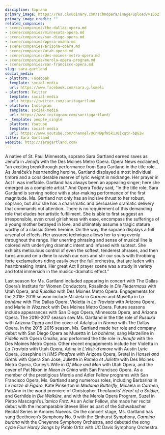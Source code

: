 ```yaml
---
discipline: Soprano
primary_image: https://res.cloudinary.com/schmopera/image/upload/v1562711149/media/2019/07/SaraGartland.jpg
primary_image_credit: ""
related_companies:
- scene/companies/the-dallas-opera.md
- scene/companies/minnesota-opera.md
- scene/companies/san-diego-opera.md
- scene/companies/opera-omaha.md
- scene/companies/arizona-opera.md
- scene/companies/utah-opera.md
- scene/companies/des-moines-metro-opera.md
- scene/companies/merola-opera-program.md
- scene/companies/san-francisco-opera.md
slug: sara-gartland
social_media:
- platform: Facebook
  template: social-media
  url: https://www.facebook.com/sara.g.lomeli
- platform: Twitter
  template: social-media
  url: https://twitter.com/saritagartland
- platform: Instagram
  template: social-media
  url: https://www.instagram.com/saritagartland/
- _template: people_single
  platform: Youtube
  template: social-media
  url: https://www.youtube.com/channel/UCnN9pfN5k1J8ixqtn-bBGIw
title: Sara Gartland
website: http://saragartland.com/
---
```

A native of St. Paul Minnesota, soprano Sara Gartland earned raves as Jenufa in _Jenufa_ with the Des Moines Metro Opera. Opera News exclaimed, “an exciting breakthrough performance from Sara Gartland in the title role…As Janáček’s heartrending heroine, Gartland displayed a most individual timbre and a considerable reserve of lyric weight in midrange. Her prayer in Act II was ineffable. Gartland has always been an appealing singer; here she emerged as a complete artist.” And Opera Today said, “In the title role, Sara Gartland is serving notice with a star-making performance of the first magnitude. Ms. Gartland not only has an incisive thrust to her robust, soprano, but also she has a charismatic and persuasive dramatic delivery that commands out attention. There is no requirement of this demanding role that eludes her artistic fulfillment. She is able to first suggest an irresponsible, even cruel girlishness with ease, encompass the sufferings of a young mother betrayed in love, and ultimately assume a tragic stature worthy of a classic Greek heroine. On the way, the soprano displays a full arsenal of effects. Her assured technique allows her to sing evenly throughout the range. Her unerring phrasing and sense of musical line is colored with underlying dramatic intent and infused with subtext. She exhibits meticulous control of even the softest, tenderest phrases, and then turns around on a dime to ravish our ears and stir our souls with throbbing forte exclamations riding easily over the full orchestra, that are laden with heartbreaking intent. Her great Act II prayer scene was a study in variety and total immersion in the musico-dramatic effect.” 

Last season for Ms. Gartland included appearing in concert with The Dallas Opera’s Institute for Women Conductors, Rosalinde in _Die Fledermaus_ with Utah Opera, and _Rusalka_ with Des Moines Metro Opera. Engagements for the 2018- 2019 season include Micäela in _Carmen_ and Musetta in _La bohème_ with The Dallas Opera, Violetta in _La Traviata_ with Arizona Opera, and Marie in _Wozzeck_ with Des Moines Metro Opera. Future seasons include appearances with San Diego Opera, Minnesota Opera, and Arizona Opera. The 2016-2017 season saw Ms. Gartland in the title role of _Rusalka_ with Arizona Opera and the cover of Adalgisa in _Norma_ with The Dallas Opera. In the 2015-2016 season, Ms. Gartland made her role and company debut with San Diego Opera as Musetta in _La bohème_, sang Marzelline in _Fidelio_ with Opera Omaha, and performed the title role in _Jenufa_ with the Des Moines Metro Opera. Other recent engagements include her Violetta in _La Traviata_ with Utah Opera, Adina in _L’elisir d’amore_ with Austin Lyric Opera, Josephine in _HMS Pinafore_ with Arizona Opera, Gretel in _Hansel and Gretel_ with Opera San Jose, Juliette in _Roméo et Juliette_ with Des Moines Metro Opera, Curley’s Wife in _Of Mice and Men_ with Utah Opera, and the cover of Pat Nixon in _Nixon in China_ with San Francisco Opera. As a member of the prestigious Merola and Adler Fellow programs with San Francisco Opera, Ms. Gartland sang numerous roles, including Barbarina in _Le nozze di Figaro_, Kate Pinkerton in _Madama Butterfly_, Micaëla in _Carmen_, Pat/Ann in the world premiere of Christopher Theofandis’ _Heart of a Soldier_, and Gerhilde in _Die Walküre_, and with the Merola Opera Program, Suzel in Pietro Mascagni’s _L’amico Fritz_. As an Adler Fellow, she made her recital debut with the incomparable Steven Blier as part of the Schwabacher Recital Series in Amores Nuevos. On the concert stage, Ms. Gartland has sung Beethoven’s Symphony No. 9 with the Elmhurst Symphony, _Carmina burana_ with the Cheyenne Symphony Orchestra, and debuted the song cycle _Four Hardy Songs_ by Pablo Ortiz with UC Davis Symphony Orchestra.